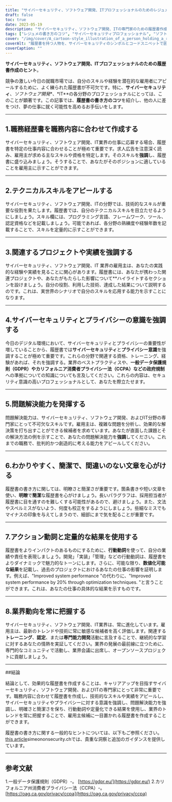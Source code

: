 ```yaml
---
title: "サイバーセキュリティ、ソフトウェア開発、ITプロフェッショナルのためのレジュメ作成のヒント"
draft: false
toc: true
date: 2023-05-19
description: "サイバーセキュリティ、ソフトウェア開発、ITの専門家のための履歴書作成のヒントで、夢の仕事を手に入れるチャンスを広げましょう。"
tags: ["レジュメの書き方のコツ", "サイバーセキュリティプロフェッショナル", "ソフトウェア開発", "ITプロフェッショナル", "求職活動", "キャリア・アドバイス", "ぎのう", "プロジェクトハイライト", "サイバーセキュリティ意識", "問題解決能力", "業界動向", "プロフェッショナル・ディベロップメント", "GDPR対応", "中外製薬の規制", "雇用市場", "レジュメ最適化", "きゅうしょくもうしこみ", "レジュメのヒント", "就職活動対策", "キャリアアップ"]
cover: "/img/cover/A_cartoon-style_illustration_of_a_person_holding_a_resume.png"
coverAlt: "履歴書を持つ人物を、サイバーセキュリティのシンボルとコードスニペットで囲んだ漫画風のイラストです。"
coverCaption: ""
---
```


**サイバーセキュリティ、ソフトウェア開発、ITプロフェッショナルのための履歴書作成のヒント**。

競争の激しい今日の就職市場では、自分のスキルや経験を潜在的な雇用者にアピールするために、よく練られた履歴書が不可欠です。特に、**サイバーセキュリティ**、*ソフトウェア開発**、*IT**の各分野のプロフェッショナルにとっては、このことが顕著です。この記事では、**履歴書の書き方のコツ**を紹介し、他の人に差をつけ、夢の仕事に就く可能性を高めるお手伝いをします。

______

## 1.職務経歴書を職務内容に合わせて作成する

サイバーセキュリティ、ソフトウェア開発、IT業界の仕事に応募する場合、履歴書を特定の仕事内容に合わせることが極めて重要です。求人広告を注意深く読み、雇用主が求める主なスキルや資格を特定します。そのスキルを**強調**し、履歴書に盛り込みましょう。そうすることで、あなたがそのポジションに適していることを雇用主に示すことができます。

______

## 2.テクニカルスキルをアピールする

サイバーセキュリティ、ソフトウェア開発、ITの分野では、技術的なスキルが重要な役割を果たします。履歴書では、自分のテクニカルスキルを目立たせるようにしましょう。スキル欄には、プログラミング言語、フレームワーク、ツール、認定資格などを記載しましょう。可能であれば、各分野の熟練度や経験年数を記載することで、スキルを定量的に示すことができます。

______

## 3.関連するプロジェクトや実績を強調する

サイバーセキュリティ、ソフトウェア開発、IT 業界の雇用主は、あなたの実践的な経験や実績を見ることに関心があります。履歴書には、あなたが携わった関連プロジェクトや、あなたがもたらした影響について**ハイライトするセクションを設けましょう。自分の役割、利用した技術、達成した結果について説明するのです。これは、実世界のシナリオで自分のスキルを応用する能力を示すことになります。

______

## 4.サイバーセキュリティとプライバシーの意識を強調する

今日のデジタル環境において、サイバーセキュリティとプライバシーの重要性が増していることから、履歴書では**サイバーセキュリティ**と**プライバシー意識**を強調することが極めて重要です。これらの分野で関連する資格、トレーニング、経験があれば、それを強調する。業界のベストプラクティスや、**一般データ保護規則（GDPR）**や**カリフォルニア消費者プライバシー法（CCPA）**などの**政府規制**への準拠についての知識についても言及してください。これらの内容は、セキュリティ意識の高いプロフェッショナルとして、あなたを際立たせます。

______

## 5.問題解決能力を発揮する

問題解決能力は、サイバーセキュリティ、ソフトウェア開発、およびIT分野の専門家にとって不可欠なスキルです。雇用主は、複雑な問題を分析し、効果的な解決策を打ち出すことができる候補者を求めています。あなたが直面した課題とその解決方法の例を示すことで、あなたの問題解決能力を**強調**してください。これまでの職務で、批判的かつ創造的に考える能力をアピールしてください。

______

## 6.わかりやすく、簡潔で、間違いのない文章を心がける

履歴書の書き方に関しては、明瞭さと簡潔さが重要です。箇条書きや短い文章を使い、**明瞭**で**簡潔**な履歴書を心がけましょう。長いパラグラフは、採用担当者が履歴書に目を通すのを難しくする可能性があるので、避けましょう。また、文法やスペルミスがないよう、何度も校正をするようにしましょう。些細なミスでもマイナスの印象を与えてしまうので、細部にまで気を配ることが重要です。

______

## 7.アクション動詞と定量的な結果を使用する

履歴書をよりインパクトのあるものにするために、**行動動詞**を使って、自分の業績や責任を表現しましょう。開発」「実装」「管理」などの行動動詞は、履歴書をよりダイナミックで魅力的なトーンにします。さらに、可能な限り、**数値化可能な結果**を記載し、過去のプロジェクトにおけるあなたの仕事の影響を証明します。例えば、"Improved system performance "の代わりに、"Improved system performance by 20% through optimization techniques. "と言うことができます。これは、あなたの仕事の具体的な結果を示すものです。

______

## 8.業界動向を常に把握する

サイバーセキュリティ、ソフトウェア開発、IT業界は、常に進化しています。雇用主は、最新のトレンドや技術に常に敏感な候補者を高く評価します。関連する**トレーニング**、**認定**、または**専門能力開発**活動に言及することで、継続的な学習に対するあなたの情熱を実証してください。業界の発展の最前線に立つために、専門的なコミュニティで活動し、業界会議に出席し、オープンソースプロジェクトに貢献しましょう。

______

##結論

結論として、効果的な履歴書を作成することは、キャリアアップを目指すサイバーセキュリティ、ソフトウェア開発、およびITの専門家にとって非常に重要です。職務内容に合わせて履歴書を作成し、技術的なスキルや実績をアピールし、サイバーセキュリティやプライバシーに対する意識を強調し、問題解決能力を強調し、明確さと簡潔さを保ち、行動動詞や定量化できる結果を使用し、業界のトレンドを常に把握することで、雇用主候補に一目置かれる履歴書を作成することができます。

履歴書の書き方に関する一般的なヒントについては、以下もご参照ください。 [this article](https://simeononsecurity.ch/other/tips-for-writing-a-great-resume/)simeononsecurity.chでは、貴重な洞察と追加のガイダンスを提供しています。

______

## 参考文献

1.一般データ保護規則（GDPR）-。 [https://gdpr.eu/](https://gdpr.eu/)
2.カリフォルニア州消費者プライバシー法（CCPA）-。 [https://oag.ca.gov/privacy/ccpa](https://oag.ca.gov/privacy/ccpa)



